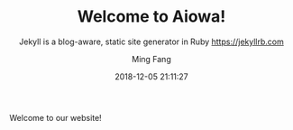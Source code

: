 ﻿---
layout: post
title: Welcome to Aiowa!
subtitle: Jekyll is a blog-aware, static site generator in Ruby https://jekyllrb.com
date: 2018-12-05 21:11:27
author: Ming Fang
---
Welcome to our website!
